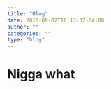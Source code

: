 ```yaml
---
title: "Blog"
date: 2018-09-07T16:13:37-04:00
author: ""
categories: ""
type: "blog"
---
```


<h1> Nigga what </h1>
